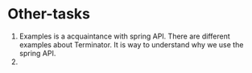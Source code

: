 # Other-tasks
1. Examples is a acquaintance with spring API. There are different examples about Terminator. It is way to understand why we use the spring API.
2.

